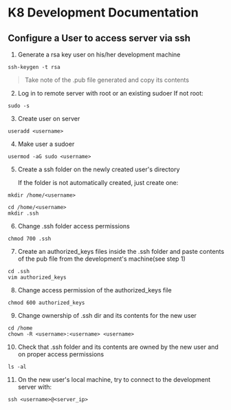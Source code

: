 # K8 Development Documentation

## Configure a User to access server via ssh

1. Generate a rsa key user on his/her development machine
```
ssh-keygen -t rsa
```
> Take note of the .pub file generated and copy its contents

2. Log in to remote server with root or an existing sudoer
If not root:
```
sudo -s
```

3. Create user on server
```
useradd <username>
```

4. Make user a sudoer
```
usermod -aG sudo <username>
```

5. Create a ssh folder on the newly created user's directory

     If the folder is not automatically created, just create one:
```
mkdir /home/<username>
```

```
cd /home/<username>
mkdir .ssh
```

6. Change .ssh folder access permissions
```
chmod 700 .ssh
```

7. Create an authorized_keys files inside the .ssh folder and paste contents of the pub file from the development's machine(see step 1)
```
cd .ssh
vim authorized_keys
```

8. Change access permission of the authorized_keys file
```
chmod 600 authorized_keys
```

9. Change ownership of .ssh dir and its contents for the new user
```
cd /home
chown -R <username>:<username> <username>
```

10. Check that .ssh folder and its contents are owned by the new user and on proper access permissions
```
ls -al
```

11. On the new user's local machine, try to connect to the development server with:
```
ssh <username>@<server_ip>
```

